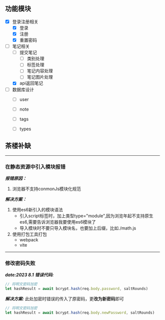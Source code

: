 ## 功能模块

- [x] 登录注册相关
    - [x] 登录
    - [x] 注册
    - [x] 重置密码
- [ ] 笔记相关
    - [ ] 提交笔记
        - [ ] 类别处理
        - [ ] 标签处理
        - [ ] 笔记内容处理
        - [ ] 笔记图片处理
    - [x] api返回笔记
- [ ] 数据库设计
    - [ ] user
    - [ ] note
    - [ ] tags
    - [ ] types


## 茶楼补缺

---
### 在静态资源中引入模块报错
***报错原因：***
1. 浏览器不支持conmonJs模块化规范

***解决方案：***
1. 使用es6新引入的模块语法
    - 引入script标签时，加上类型type="module",因为浏览年起不支持原生es6,需要告诉浏览器我要使用es6模块了
    - 导入模块时不要只导入模块名，也要加上后缀，比如./math.js
2. 使用打包工具打包
    - webpack
    - vite
---
### 修改密码失败
***date:2023 8.1***
***错误代码:***
```js
// 将明文密码加密
let hashResult = await bcrypt.hash(req.body.password, saltRounds)
```
***解决方案:***
此处加密时错误的传入了原密码，更**改为新密码**即可
```js
// 将明文密码加密
let hashResult = await bcrypt.hash(req.body.newPassword, saltRounds)
```




